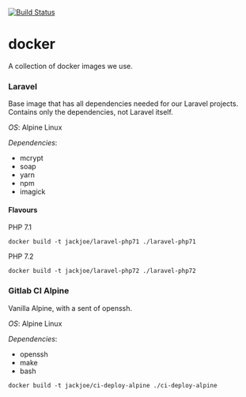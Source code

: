 [![Build Status](https://travis-ci.org/jackjoe/docker.svg?branch=master)](https://travis-ci.org/jackjoe/docker)

# docker

A collection of docker images we use.

### Laravel

Base image that has all dependencies needed for our Laravel projects. Contains only the dependencies, not Laravel itself.

_OS_: Alpine Linux

_Dependencies_:

* mcrypt
* soap
* yarn
* npm
* imagick

#### Flavours

PHP 7.1

`docker build -t jackjoe/laravel-php71 ./laravel-php71`

PHP 7.2

`docker build -t jackjoe/laravel-php72 ./laravel-php72`

### Gitlab CI Alpine

Vanilla Alpine, with a sent of openssh.

_OS_: Alpine Linux

_Dependencies_:

* openssh
* make
* bash

`docker build -t jackjoe/ci-deploy-alpine ./ci-deploy-alpine`
